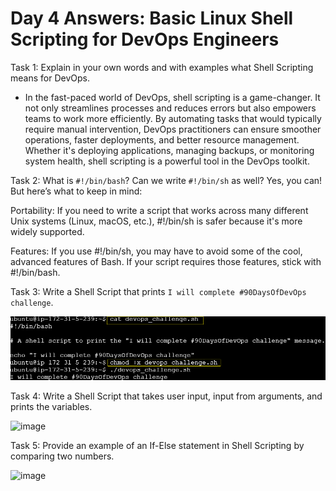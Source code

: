 
# Day 4 Answers: Basic Linux Shell Scripting for DevOps Engineers

Task 1: Explain in your own words and with examples what Shell Scripting means for DevOps.
- In the fast-paced world of DevOps, shell scripting is a game-changer. It not only streamlines processes and reduces errors but also empowers teams to work more efficiently. By automating tasks that would typically require manual intervention, DevOps practitioners can ensure smoother operations, faster deployments, and better resource management. Whether it's deploying applications, managing backups, or monitoring system health, shell scripting is a powerful tool in the DevOps toolkit.


Task 2: What is `#!/bin/bash`? Can we write `#!/bin/sh` as well?
Yes, you can! But here’s what to keep in mind:

Portability: If you need to write a script that works across many different Unix systems (Linux, macOS, etc.), #!/bin/sh is safer because it's more widely supported.

Features: If you use #!/bin/sh, you may have to avoid some of the cool, advanced features of Bash. If your script requires those features, stick with #!/bin/bash.


Task 3: Write a Shell Script that prints `I will complete #90DaysOfDevOps challenge`.

![image](https://github.com/sdadu2206/90DaysOfDevOps/blob/master/2024/day04/image/task%203.png?raw=true)

Task 4: Write a Shell Script that takes user input, input from arguments, and prints the variables.

![image](https://github.com/sdadu2206/90DaysOfDevOps/blob/master/2024/day04/image/task%204.png?raw=true)

Task 5: Provide an example of an If-Else statement in Shell Scripting by comparing two numbers.

![image](https://github.com/sdadu2206/90DaysOfDevOps/blob/master/2024/day04/image/task%205.png?raw=true)
